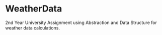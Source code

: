 # WeatherData
2nd Year University Assignment using Abstraction and Data Structure for weather data calculations.
